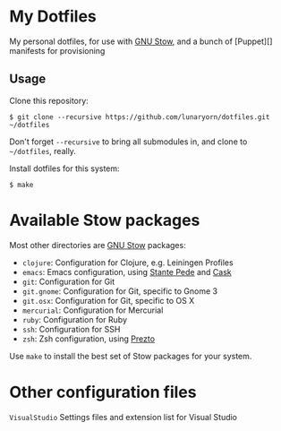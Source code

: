 My Dotfiles
===========

My personal dotfiles, for use with [GNU Stow][], and a bunch of [Puppet][]
manifests for provisioning

Usage
-----

Clone this repository:

```console
$ git clone --recursive https://github.com/lunaryorn/dotfiles.git ~/dotfiles
```

Don't forget `--recursive` to bring all submodules in, and clone to
`~/dotfiles`, really.

Install dotfiles for this system:

```console
$ make
```

Available Stow packages
=======================

Most other directories are [GNU Stow][] packages:

- `clojure`:  Configuration for Clojure, e.g. Leiningen Profiles
- `emacs`: Emacs configuration, using [Stante Pede][] and [Cask][]
- `git`: Configuration for Git
- `git.gnome`: Configuration for Git, specific to Gnome 3
- `git.osx`: Configuration for Git, specific to OS X
- `mercurial`: Configuration for Mercurial
- `ruby`: Configuration for Ruby
- `ssh`: Configuration for SSH
- `zsh`: Zsh configuration, using [Prezto][]

Use `make` to install the best set of Stow packages for your system.

[GNU Stow]: http://www.gnu.org/software/stow/
[Prezto]: https://github.com/sorin-ionescu/prezto
[Stante Pede]: https://github.com/lunaryorn/stante-pede
[Cask]: https://github.com/cask/cask

Other configuration files
=========================

`VisualStudio`
Settings files and extension list for Visual Studio
